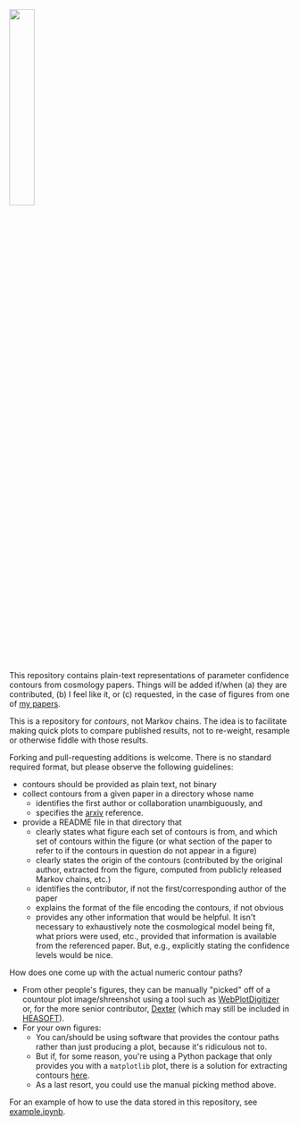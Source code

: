 <img src="https://sites.google.com/site/adambmantz/_/rsrc/1425929804653/work/contours/wtg4_w.png" width=30%>

This repository contains plain-text representations of parameter confidence contours from cosmology papers. Things will be added if/when (a) they are contributed, (b) I feel like it, or (c) requested, in the case of figures from one of [my papers](https://ui.adsabs.harvard.edu/#search/q=%3Dauthor%3A(%22mantz%2C%20adam%22%20or%20%22mantz%2C%20adam%20b%22%20or%20%22mantz%2C%20a%22%20or%20%22mantz%2C%20a%20b%22)&sort=date%20desc%2C%20bibcode%20desc&p_=0).

This is a repository for *contours*, not Markov chains. The idea is to facilitate making quick plots to compare published results, not to re-weight, resample or otherwise fiddle with those results.

Forking and pull-requesting additions is welcome. There is no standard required format, but please observe the following guidelines:
* contours should be provided as plain text, not binary
* collect contours from a given paper in a directory whose name
  * identifies the first author or collaboration unambiguously, and
  * specifies the [arxiv](https://arxiv.org/) reference.
* provide a README file in that directory that
  * clearly states what figure each set of contours is from, and which set of contours within the figure (or what section of the paper to refer to if the contours in question do not appear in a figure)
  * clearly states the origin of the contours (contributed by the original author, extracted from the figure, computed from publicly released Markov chains, etc.)
  * identifies the contributor, if not the first/corresponding author of the paper
  * explains the format of the file encoding the contours, if not obvious
  * provides any other information that would be helpful. It isn't necessary to exhaustively note the cosmological model being fit, what priors were used, etc., provided that information is available from the referenced paper. But, e.g., explicitly stating the confidence levels would be nice.

How does one come up with the actual numeric contour paths?
* From other people's figures, they can be manually "picked" off of a countour plot image/shreenshot using a tool such as [WebPlotDigitizer](https://automeris.io/WebPlotDigitizer/) or, for the more senior contributor, [Dexter](https://sourceforge.net/projects/dexter/) (which may still be included in [HEASOFT](https://heasarc.gsfc.nasa.gov/lheasoft/download.html)).
* For your own figures:
  * You can/should be using software that provides the contour paths rather than just producing a plot, because it's ridiculous not to.
  * But if, for some reason, you're using a Python package that only provides you with a `matplotlib` plot, there is a solution for extracting contours [here](https://stackoverflow.com/questions/18304722/python-find-contour-lines-from-matplotlib-pyplot-contour).
  * As a last resort, you could use the manual picking method above.

For an example of how to use the data stored in this repository, see [example.ipynb](example.ipynb).